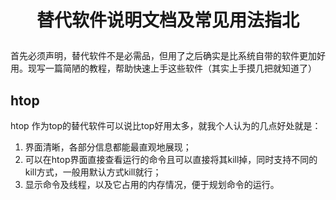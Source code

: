 # <p align='center'>替代软件说明文档及常见用法指北</p>

首先必须声明，替代软件不是必需品，但用了之后确实是比系统自带的软件更加好用。现写一篇简陋的教程，帮助快速上手这些软件（其实上手摸几把就知道了）

## htop

htop 作为top的替代软件可以说比top好用太多，就我个人认为的几点好处就是：
1. 界面清晰，各部分信息都能最直观地展现；
2. 可以在htop界面直接查看运行的命令且可以直接将其kill掉，同时支持不同的kill方式，一般用默认方式kill就行；
3. 显示命令及线程，以及它占用的内存情况，便于规划命令的运行。










